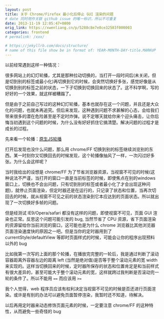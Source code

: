 ```yaml
---
layout: post
title: 关于 Chrome/Firefox 最小化后停止 GUI 渲染的问题
# date 同时用作关联 github issue 的唯一标识，所以不可重复
date: 2013-11-19 12:05:47+0800
orig_link: https://xwenliang.cn/p/5288c8e7e8ce32583f000003
categories: frontend
# permalink: /xxx/

# https://jekyllrb.com/docs/structure/
# name of this file show be in format of: YEAR-MONTH-DAY-title.MARKUP
---
```



以前经常遇到这样一种情况：  
  
很多网站上的幻灯轮播，尤其是那种拉动切换的，当打开一段时间后(未关闭，但是切到别的标签或最小化)再切换到它的时候，会突然切换好多张，感觉好像是从切换到别的标签之前的状态，一下子切换到切换回来的状态了。这不科学啊，写的好好的一个效果，就这样被糟蹋了。  

但是由于之前自己写过的这种幻灯轮播，基本也就存在这一个问题，并且还是大众化的问题，也就未再追究。但后来发现，这种遇到问题不求甚解的心态，会给我们带来很多的潜在危险甚至是不定时炸弹。说不定哪天就给你来个迎头痛击，让你后悔当初遇到这个问题的时候，为什么没有好好抓住它搞清楚。解决问题的过程才是成长的过程。  

先来看一个轮播：[原生JS轮播](https://xwenliang.github.io/repro/slide-box/index.html)  

打开后发现也没什么问题，那么用 chrome/FF 切换到别的标签继续浏览别的东西。某一时刻你又切换回去的时候发现，这个轮播像抽风了一样，一次闪过好多张。为什么会这样呢？  

当时我给出的设想是 chrome/FF 为了节省浏览器资源，当视窗不可见的时候(这种说法不严谨，当打开的窗口一直是当前标签的时候，即使焦点在别的windows窗口上，切换也不会出问题，只有切到别的标签或者最小化了才会出现这种问题)，就停止页面渲染，但定时器还是在运行的，只记录了状态和位置，当再次切回去的时候，就从视窗不可见之前的状态渲染到它本应达到的页面状态。所以就出现了一次切换好多帧的问题。  

但是经测试 IE9/Opera/safari 都没有这样的问题，即使视窗不可见，页面 GUI 渲染也正常。反思这个问题可能引发的 bug, 当然节省了 CPU 资源，省下页面渲染的资源留给你当前浏览的窗口，这可能也是为什么 chrome 浏览器比其他浏览器页面渲染速度快的原因之一吧。但是当你的定时器用到了 currentStyle/defaultView 等即时页面样式的时候，可能会让你的程序出现预料以外的 bug  

比如我第一次写的上面的那个轮播，在播放完完整的一轮后，我是通过判断了滚动容器距离外容器左边的距离 left (当然是绝对值)是否等于整个滚动元素的宽 width 来实现的。这样当切换回来的时候，定时器所保存的状态和位置肯定是和当前样式有很大差异的，甚至可能大于整个滚动元素的宽，这样就跨过我判断是否滚动完一轮的条件了。所以不能用 `==` 而应该用 `>=`  

我个人觉得，web 程序员应该有权利决定当视窗不可见的时候是否还进行页面渲染。或许是有别的办法可以避免页面暂停渲染，我暂时还不知道，待解决。  

以后再用定时器来动态修饰页面元素的时候，一定要注意 chrome/FF 的这种特性，从而避免一些奇怪的 bug  

